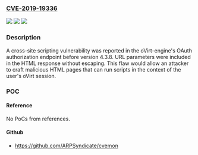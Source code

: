 ### [CVE-2019-19336](https://cve.mitre.org/cgi-bin/cvename.cgi?name=CVE-2019-19336)
![](https://img.shields.io/static/v1?label=Product&message=ovirt-engine&color=blue)
![](https://img.shields.io/static/v1?label=Version&message=4.3.8%20&color=brightgreen)
![](https://img.shields.io/static/v1?label=Vulnerability&message=CWE-79&color=brightgreen)

### Description

A cross-site scripting vulnerability was reported in the oVirt-engine's OAuth authorization endpoint before version 4.3.8. URL parameters were included in the HTML response without escaping. This flaw would allow an attacker to craft malicious HTML pages that can run scripts in the context of the user's oVirt session.

### POC

#### Reference
No PoCs from references.

#### Github
- https://github.com/ARPSyndicate/cvemon

